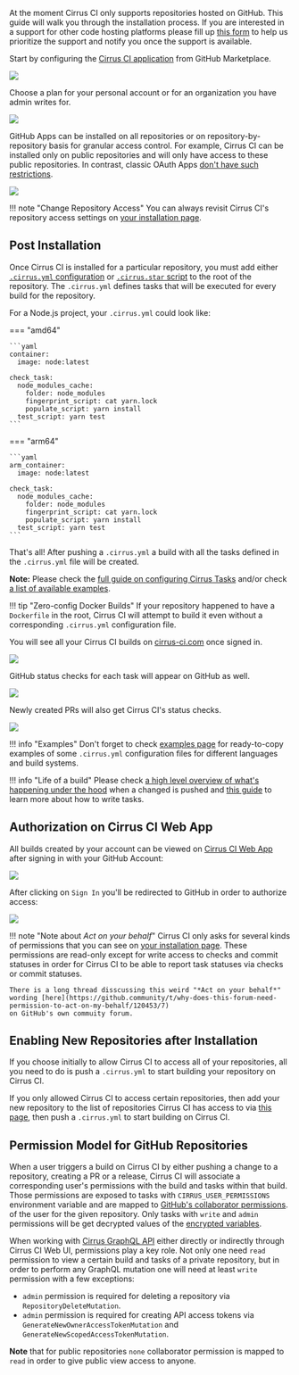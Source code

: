 At the moment Cirrus CI only supports repositories hosted on GitHub. This guide will walk you through the installation process.
If you are interested in a support for other code hosting platforms please fill up [this form](https://forms.gle/CkcxPnMjA2u5ctQf7)
to help us prioritize the support and notify you once the support is available.

Start by configuring the [Cirrus CI application](https://github.com/marketplace/cirrus-ci) from GitHub Marketplace.

<img src="/assets/images/screenshots/github/marketplace/step1.png" />

Choose a plan for your personal account or for an organization you have admin writes for.

<img src="/assets/images/screenshots/github/marketplace/step2.png" />

GitHub Apps can be installed on all repositories or on repository-by-repository basis for granular access control. For
example, Cirrus CI can be installed only on public repositories and will only have access to these public repositories.
In contrast, classic OAuth Apps [don't have such restrictions](https://developer.github.com/apps/differences-between-apps/#what-can-github-apps-and-oauth-apps-access).

<img src="/assets/images/screenshots/github/marketplace/step3.png" />

!!! note "Change Repository Access"
    You can always revisit Cirrus CI's repository access settings on [your installation page](https://github.com/apps/cirrus-ci/installations/new).

## Post Installation

Once Cirrus CI is installed for a particular repository, you must add either [`.cirrus.yml` configuration](writing-tasks.md) or [`.cirrus.star` script](programming-tasks.md) to the root of the repository. 
The `.cirrus.yml` defines tasks that will be executed for every build for the repository. 

For a Node.js project, your `.cirrus.yml` could look like:

=== "amd64"

    ```yaml
    container:
      image: node:latest
    
    check_task:
      node_modules_cache:
        folder: node_modules
        fingerprint_script: cat yarn.lock
        populate_script: yarn install
      test_script: yarn test
    ```

=== "arm64"

    ```yaml
    arm_container:
      image: node:latest
    
    check_task:
      node_modules_cache:
        folder: node_modules
        fingerprint_script: cat yarn.lock
        populate_script: yarn install
      test_script: yarn test
    ```

That's all! After pushing a `.cirrus.yml` a build with all the tasks defined in the `.cirrus.yml`
file will be created.

**Note:** Please check the [full guide on configuring Cirrus Tasks](writing-tasks.md) and/or check [a list of available examples](../examples.md).

!!! tip "Zero-config Docker Builds"
    If your repository happened to have a `Dockerfile` in the root, Cirrus CI will attempt to build it even without
    a corresponding `.cirrus.yml` configuration file.

You will see all your Cirrus CI builds on [cirrus-ci.com](https://cirrus-ci.com/) once signed in. 

<img src="/assets/images/screenshots/github/recent-builds.png" />

GitHub status checks for each task will appear on GitHub as well.

<img src="/assets/images/screenshots/github/statuses-branch.png" />

Newly created PRs will also get Cirrus CI's status checks.

<img src="/assets/images/screenshots/github/statuses-pr.png" />

!!! info "Examples"
    Don't forget to check [examples page](../examples.md) for ready-to-copy examples of some `.cirrus.yml` 
    configuration files for different languages and build systems.

!!! info "Life of a build"
    Please check [a high level overview of what's happening under the hood](build-life.md) when a changed is pushed
    and [this guide](writing-tasks.md) to learn more about how to write tasks.

## Authorization on Cirrus CI Web App

All builds created by your account can be viewed on [Cirrus CI Web App](https://cirrus-ci.com/) after signing in with
your GitHub Account:

<img src="/assets/images/screenshots/github/cirrus-web-sign-in.png" />

After clicking on `Sign In` you'll be redirected to GitHub in order to authorize access:

<img src="/assets/images/screenshots/github/github-app-auth.png" />

!!! note "Note about *Act on your behalf*"
    Cirrus CI only asks for several kinds of permissions that you can see on [your installation page](https://github.com/apps/cirrus-ci/installations/new).
    These permissions are read-only except for write access to checks and commit statuses in order for Cirrus CI to
    be able to report task statuses via checks or commit statuses.

    There is a long thread disscussing this weird "*Act on your behalf*" wording [here](https://github.community/t/why-does-this-forum-need-permission-to-act-on-my-behalf/120453/7)
    on GitHub's own commuity forum.

## Enabling New Repositories after Installation

If you choose initially to allow Cirrus CI to access all of your repositories, all you need to do is push a `.cirrus.yml` to start
building your repository on Cirrus CI.

If you only allowed Cirrus CI to access certain repositories, then add your new repository to
the list of repositories Cirrus CI has access to via [this page](https://github.com/apps/cirrus-ci/installations/new),
then push a `.cirrus.yml` to start building on Cirrus CI.

## Permission Model for GitHub Repositories

When a user triggers a build on Cirrus CI by either pushing a change to a repository, creating a PR or a release,
Cirrus CI will associate a corresponding user's permissions with the build and tasks within that build. Those permissions
are exposed to tasks with `CIRRUS_USER_PERMISSIONS` environment variable and are mapped to [GitHub's collaborator permissions](https://docs.github.com/en/rest/collaborators/collaborators?apiVersion=2022-11-28#get-repository-permissions-for-a-user).
of the user for the given repository. Only tasks with `write` and `admin` permissions will be get decrypted values of the
[encrypted variables](writing-tasks.md#encrypted-variables).

When working with [Cirrus GraphQL API](../api.md) either directly or indirectly through Cirrus CI Web UI, permissions play a key role.
Not only one need `read` permission to view a certain build and tasks of a private repository, but in order to perform any GraphQL mutation
one will need at least `write` permission with a few exceptions:

* `admin` permission is required for deleting a repository via `RepositoryDeleteMutation`.
* `admin` permission is required for creating API access tokens via `GenerateNewOwnerAccessTokenMutation` and `GenerateNewScopedAccessTokenMutation`.

**Note** that for public repositories `none` collaborator permission is mapped to `read` in order to give public view access to anyone.



